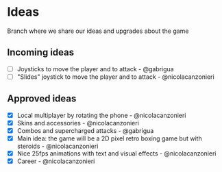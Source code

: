 # Ideas

Branch where we share our ideas and upgrades about the game

## Incoming ideas

- [ ] Joysticks to move the player and to attack - @gabrigua
- [ ] "Slides" joystick to move the player and to attack - @nicolacanzonieri

## Approved ideas

- [X] Local multiplayer by rotating the phone - @nicolacanzonieri
- [X] Skins and accessories - @nicolacanzonieri
- [X] Combos and supercharged attacks - @gabrigua
- [x] Main idea: the game will be a 2D pixel retro boxing game but with steroids - @nicolacanzonieri
- [x] Nice 25fps animations with text and visual effects - @nicolacanzonieri
- [x] Career - @nicolacanzonieri